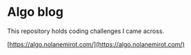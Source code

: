 # Algo blog

This repository holds coding challenges I came across.

[https://algo.nolanemirot.com/](https://algo.nolanemirot.com/)
